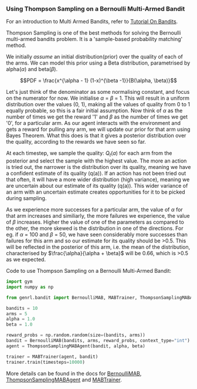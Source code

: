 ### Using Thompson Sampling on a Bernoulli Multi-Armed Bandit

For an introduction to Multi Armed Bandits, refer to [Tutorial On Bandits](https://genrl.readthedocs.io/en/latest/usage/tutorials/Tutorial_on_bandits.html).

Thompson Sampling is one of the best methods for solving the Bernoulli multi-armed bandits problem. It is a 'sample-based probability matching' method.

We initially _assume_ an initial distribution(prior) over the quality of each of the arms. We can model this prior using a Beta distribution, parametrised by alpha($\alpha$) and beta($\beta$).

$$PDF = \frac{x^{\alpha - 1} (1-x)^{\beta -1}}{B(\alpha, \beta)}$$

Let's just think of the denominator as some normalising constant, and focus on the numerator for now. We initialise $\alpha$ = $\beta$ = 1. This will result in a uniform distribution over the values (0, 1), making all the values of quality from 0 to 1 equally probable, so this is a fair initial assumption. Now think of $\alpha$ as the number of times we get the reward '1' and $\beta$ as the number of times we get '0', for a particular arm. As our agent interacts with the environment and gets a reward for pulling any arm, we will update our prior for that arm using Bayes Theorem. What this does is that it gives a posterior distribution over the quality, according to the rewards we have seen so far.

At each timestep, we sample the quality: $Q_t(a)$ for each arm from the posterior and select the sample with the highest value. The more an action is tried out, the narrower is the distribution over its quality, meaning we have a confident estimate of its quality (q(a)). If an action has not been tried out that often, it will have a more wider distribution (high variance), meaning we are uncertain about our estimate of its quality (q(a)). This wider variance of an arm with an uncertain estimate creates opportunities for it to be picked during sampling.

As we experience more successes for a particular arm, the value of $\alpha$ for that arm increases and similiarly, the more failures we experience, the value of $\beta$ increases. Higher the value of one of the parameters as compared to the other, the more skewed is the distribution in one of the directions. For eg. if $\alpha$ = 100 and $\beta$ = 50, we have seen considerably more successes than failures for this arm and so our estimate for its quality should be >0.5. This will be reflected in the posterior of this arm, i.e. the mean of the distribution, characterised by $\frac{\alpha}{\alpha + \beta}$ will be 0.66, which is >0.5 as we expected.

Code to use Thompson Sampling on a Bernoulli Multi-Armed Bandit:

```python
import gym
import numpy as np

from genrl.bandit import BernoulliMAB, MABTrainer, ThompsonSamplingMABAgent

bandits = 10
arms = 5
alpha = 1.0
beta = 1.0

reward_probs = np.random.random(size=(bandits, arms))
bandit = BernoulliMAB(bandits, arms, reward_probs, context_type="int")
agent = ThompsonSamplingMABAgent(bandit, alpha, beta)

trainer = MABTrainer(agent, bandit)
trainer.train(timesteps=10000)
```

More details can be found in the docs for [BernoulliMAB](https://genrl.readthedocs.io/en/latest/api/bandit/genrl.bandit.bandits.multi_armed_bandits.html#genrl.bandit.bandits.multi_armed_bandits.bernoulli_mab.BernoulliMAB), [ThompsonSamplingMABAgent](https://genrl.readthedocs.io/en/latest/api/bandit/genrl.bandit.agents.mab_agents.html#module-genrl.bandit.agents.mab_agents.thompson) and [MABTrainer](https://genrl.readthedocs.io/en/latest/api/common/bandit.html#module-genrl.bandit.trainer).
